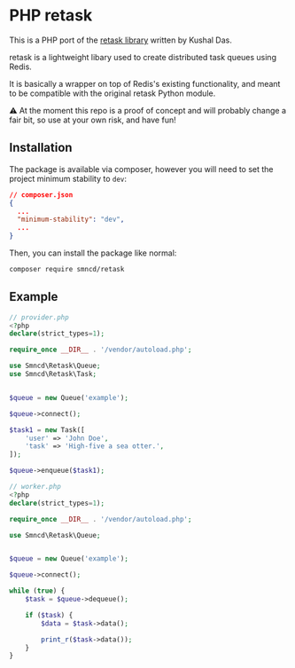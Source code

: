 PHP retask
==========

This is a PHP port of the [retask library](https://github.com/kushaldas/retask) written by Kushal Das.

retask is a lightweight libary used to create distributed task queues using Redis.

It is basically a wrapper on top of Redis's existing functionality, and meant to be compatible with the original retask Python module.

⚠️ At the moment this repo is a proof of concept and will probably change a fair bit, so use at your own risk, and have fun!

Installation
------------

The package is available via composer, however you will need to set the project minimum stability to `dev`:
```json
// composer.json
{
  ...
  "minimum-stability": "dev",
  ...
}

```

Then, you can install the package like normal:

```bash
composer require smncd/retask
```

Example
-------

```php
// provider.php
<?php
declare(strict_types=1);

require_once __DIR__ . '/vendor/autoload.php';

use Smncd\Retask\Queue;
use Smncd\Retask\Task;


$queue = new Queue('example');

$queue->connect();

$task1 = new Task([
    'user' => 'John Doe',
    'task' => 'High-five a sea otter.',
]);

$queue->enqueue($task1);
```

```php
// worker.php
<?php
declare(strict_types=1);

require_once __DIR__ . '/vendor/autoload.php';

use Smncd\Retask\Queue;


$queue = new Queue('example');

$queue->connect();

while (true) {
    $task = $queue->dequeue();

    if ($task) {
        $data = $task->data();

        print_r($task->data());
    }
}
```